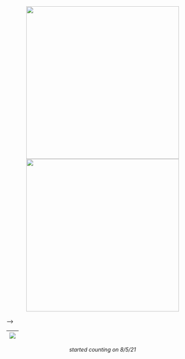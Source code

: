 <!--### Hi there 👋


**anshu15183/anshu15183** is a ✨ _special_ ✨ repository because its `README.md` (this file) appears on your GitHub profile.

Here are some ideas to get you started:

- 🔭 I’m currently working on ...
- 🌱 I’m currently learning ...
- 👯 I’m looking to collaborate on ...
- 🤔 I’m looking for help with ...
- 💬 Ask me about ...
- 📫 How to reach me: ...
- 😄 Pronouns: ...
- ⚡ Fun fact: ...


![anshu15183's Stats](https://github-readme-stats.vercel.app/api?username=anshu15183&theme=transparent&show_icons=true&hide_border=true&count_private=true)
![anshu15183's Streak](https://github-readme-streak-stats.herokuapp.com/?user=anshu15183&theme=vue-dark&hide_border=true)
![anshu15183's Top Languages](https://github-readme-stats.vercel.app/api/top-langs/?username=anshu15183&theme=vue-dark&show_icons=true&hide_border=true&layout=compact)



<!-- <div align=center>

| Hi, I'm 17 years old & I have a great interest in full-stack development. I'm an autodidact dev who learned/studied from youtube & reading docs. I'm knowledgeable in TypeScript, React.js, Next.js, Express.js, Tailwind CSS, Sass, MongoDB, Firebase, etc...
|---|
  
</div> -->

<div align=center>
  <img width="400" src="https://github-readme-stats.vercel.app/api?username=anshu15183&theme=vue-dark&show_icons=true&hide_border=true&count_private=true" />
  <img width="400" src="https://github-readme-streak-stats.herokuapp.com?user=joshxfi&theme=tokyonight&hide_border=true" />
</div>

<br>
-->
<div align=center>
  
  | ![](https://komarev.com/ghpvc/?username=anshu15183&color=grey) |
  |---|
  *started counting on 8/5/21*
  
</div>

<!-- <div align=center>
  <img width="350" src="https://github-readme-stats.vercel.app/api/top-langs/?username=joshxfi&theme=tokyonight&show_icons=true&hide_border=true&layout=compact" />
</div> -->
